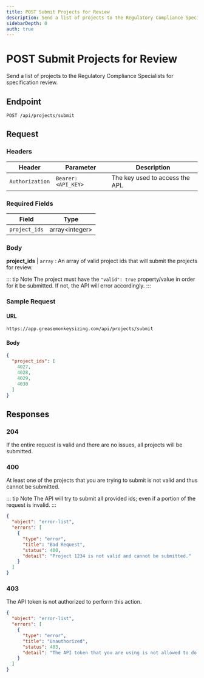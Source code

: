 ```yaml
---
title: POST Submit Projects for Review
description: Send a list of projects to the Regulatory Compliance Specialists for specification review.
sidebarDepth: 0
auth: true
---
```


# POST Submit Projects for Review

Send a list of projects to the Regulatory Compliance Specialists for specification review.

## Endpoint

``` http
POST /api/projects/submit
```

## Request

### Headers

| Header          | Parameter           | Description                       |
|-----------------|---------------------|-----------------------------------|
| `Authorization` | `Bearer: <API_KEY>` | The key used to access the API.   |


### Required Fields

| Field         | Type                 |
|---------------|----------------------|
| `project_ids` | array&lt;integer&gt; |

### Body

**project_ids** | `array` : An array of valid project ids that will submit the projects for review.

::: tip Note
The project must have the `"valid": true` property/value in order for it be submitted. If not, the API will error accordingly.
:::

### Sample Request

#### URL

```bash
https://app.greasemonkeysizing.com/api/projects/submit
```

#### Body

```json
{
  "project_ids": [
    4027,
    4028,
    4029,
    4030
  ]
}
```

## Responses

### 204 <Badge text="success" type="success" />

If the entire request is valid and there are no issues, all projects will be submitted.

### 400 <Badge text="error" type="error" />

At least one of the projects that you are trying to submit is not valid and thus cannot be submitted.

::: tip Note
The API will try to submit all provided ids; even if a portion of the request is invalid.
:::

```json
{
  "object": "error-list",
  "errors": [
    {
      "type": "error",
      "title": "Bad Request",
      "status": 400,
      "detail": "Project 1234 is not valid and cannot be submitted."
    }
  ]
}
```

### 403 <Badge text="error" type="error" />

The API token is not authorized to perform this action.

```json
{
  "object": "error-list",
  "errors": [
    {
      "type": "error",
      "title": "Unauthorized",
      "status": 403,
      "detail": "The API token that you are using is not allowed to do this."
    }
  ]
}
```

